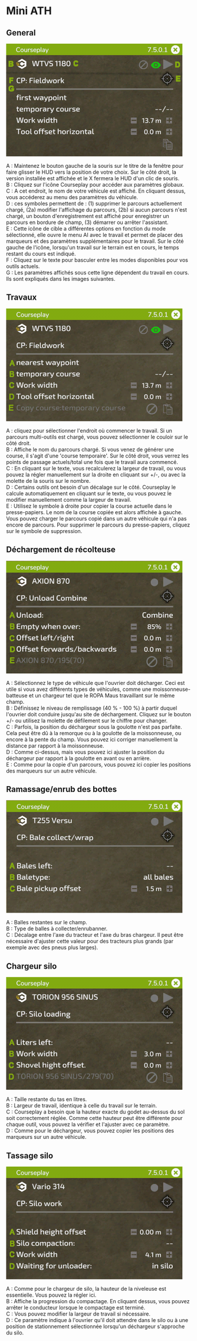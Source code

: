# Mini ATH

## General

![Image](../assets/images/minihudhelp_general_0_0_478_305.png)

  
A : Maintenez le bouton gauche de la souris sur le titre de la fenêtre pour faire glisser le HUD vers la position de votre choix. Sur le côté droit, la version installée est affichée et le X fermera le HUD d'un clic de souris.  
B : Cliquez sur l'icône Courseplay pour accéder aux paramètres globaux.  
C : A cet endroit, le nom de votre véhicule est affiché. En cliquant dessus, vous accéderez au menu des paramètres du véhicule.  
D : ces symboles permettent de : (1) supprimer le parcours actuellement chargé, (2a) modifier l'affichage du parcours, (2b) si aucun parcours n'est chargé, un bouton d'enregistrement est affiché pour enregistrer un parcours en bordure de champ, (3) démarrer ou arrêter l'assistant.  
E : Cette icône de cible a différentes options en fonction du mode sélectionné, elle ouvre le menu AI avec le travail et permet de placer des marqueurs et des paramètres supplémentaires pour le travail. Sur le côté gauche de l'icône, lorsqu'un travail sur le terrain est en cours, le temps restant du cours est indiqué.  
F : Cliquez sur le texte pour basculer entre les modes disponibles pour vos outils actuels.  
G : Les paramètres affichés sous cette ligne dépendent du travail en cours. Ils sont expliqués dans les images suivantes.  


## Travaux

![Image](../assets/images/minihudhelp_fieldwork_0_0_478_305.png)

  
A : cliquez pour sélectionner l'endroit où commencer le travail. Si un parcours multi-outils est chargé, vous pouvez sélectionner le couloir sur le côté droit.   
B : Affiche le nom du parcours chargé. Si vous venez de générer une course, il s'agit d'une 'course temporaire'. Sur le côté droit, vous verrez les points de passage actuels/total une fois que le travail aura commencé.   
C : En cliquant sur le texte, vous recalculerez la largeur de travail, ou vous pouvez la régler manuellement sur la droite en cliquant sur +/-, ou avec la molette de la souris sur le nombre.   
D : Certains outils ont besoin d'un décalage sur le côté. Courseplay le calcule automatiquement en cliquant sur le texte, ou vous pouvez le modifier manuellement comme la largeur de travail.   
E : Utilisez le symbole à droite pour copier la course actuelle dans le presse-papiers. Le nom de la course copiée est alors affichée à gauche. Vous pouvez charger le parcours copié dans un autre véhicule qui n'a pas encore de parcours. Pour supprimer le parcours du presse-papiers, cliquez sur le symbole de suppression.  


## Déchargement de récolteuse

![Image](../assets/images/minihudhelp_combineunload_0_0_478_305.png)

  
A : Sélectionnez le type de véhicule que l'ouvrier doit décharger. Ceci est utile si vous avez différents types de véhicules, comme une moissonneuse-batteuse et un chargeur tel que le ROPA Maus travaillant sur le même champ.   
B : Définissez le niveau de remplissage (40 % - 100 %) à partir duquel l'ouvrier doit conduire jusqu'au site de déchargement. Cliquez sur le bouton +/- ou utilisez la molette de défilement sur le chiffre pour changer.   
C : Parfois, la position du déchargeur sous la goulotte n'est pas parfaite. Cela peut être dû à la remorque ou à la goulotte de la moissonneuse, ou encore à la pente du champ. Vous pouvez ici corriger manuellement la distance par rapport à la moissonneuse.   
D : Comme ci-dessus, mais vous pouvez ici ajuster la position du déchargeur par rapport à la goulotte en avant ou en arrière.   
E : Comme pour la copie d'un parcours, vous pouvez ici copier les positions des marqueurs sur un autre véhicule.  


## Ramassage/enrub des bottes

![Image](../assets/images/minihudhelp_balecollect_0_0_478_305.png)

  
A : Balles restantes sur le champ.   
B : Type de balles à collecter/enrubanner.   
C : Décalage entre l'axe du tracteur et l'axe du bras chargeur. Il peut être nécessaire d'ajuster cette valeur pour des tracteurs plus grands (par exemple avec des pneus plus larges).  


## Chargeur silo

![Image](../assets/images/minihudhelp_siloloader_0_0_478_305.png)

  
A : Taille restante du tas en litres.   
B : Largeur de travail, identique à celle du travail sur le terrain.   
C : Courseplay a besoin que la hauteur exacte du godet au-dessus du sol soit correctement réglée. Comme cette hauteur peut être différente pour chaque outil, vous pouvez la vérifier et l'ajuster avec ce paramètre.  
D : Comme pour le déchargeur, vous pouvez copier les positions des marqueurs sur un autre véhicule.  


## Tassage silo

![Image](../assets/images/minihudhelp_siloworker_0_0_478_305.png)

  
A : Comme pour le chargeur de silo, la hauteur de la niveleuse est essentielle. Vous pouvez la régler ici.   
B : Affiche la progression du compactage. En cliquant dessus, vous pouvez arrêter le conducteur lorsque le compactage est terminé.  
C : Vous pouvez modifier la largeur de travail si nécessaire.   
D : Ce paramètre indique à l'ouvrier qu'il doit attendre dans le silo ou à une position de stationnement sélectionnée lorsqu'un déchargeur s'approche du silo.  


